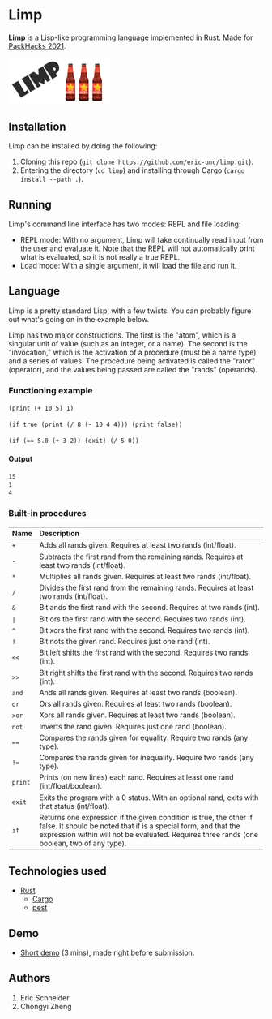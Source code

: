 # Limp
**Limp** is a Lisp-like programming language implemented in Rust. Made for [PackHacks 2021](https://ncsupackhacks.org/).

<img src="limp_logo.png" width="200" alt="The Limp logo.">

## Installation
Limp can be installed by doing the following:
1. Cloning this repo (`git clone https://github.com/eric-unc/limp.git`).
2. Entering the directory (`cd limp`) and installing through Cargo (`cargo install --path .`).

## Running
Limp's command line interface has two modes: REPL and file loading:
* REPL mode: With no argument, Limp will take continually read input from the user and evaluate it. Note that the REPL will not automatically print what is evaluated, so it is not really a true REPL.
* Load mode: With a single argument, it will load the file and run it.

## Language
Limp is a pretty standard Lisp, with a few twists. You can probably figure out what's going on in the example below.

Limp has two major constructions. The first is the "atom", which is a singular unit of value (such as an integer, or a name). The second is the "invocation," which is the activation of a procedure (must be a name type) and a series of values. The procedure being activated is called the "rator" (operator), and the values being passed are called the "rands" (operands).

### Functioning example
```limp
(print (+ 10 5) 1)

(if true (print (/ 8 (- 10 4 4))) (print false))

(if (== 5.0 (+ 3 2)) (exit) (/ 5 0))
```

#### Output
```
15
1
4
```

### Built-in procedures
| Name | Description
| :------ | :------
| `+` | Adds all rands given. Requires at least two rands (int/float).
| `-` | Subtracts the first rand from the remaining rands. Requires at least two rands (int/float).
| `*` | Multiplies all rands given. Requires at least two rands (int/float).
| `/` | Divides the first rand from the remaining rands. Requires at least two rands (int/float).
| `&` | Bit ands the first rand with the second. Requires at two rands (int).
| <code>&#124;</code> | Bit ors the first rand with the second. Requires two rands (int).
| `^` | Bit xors the first rand with the second. Requires two rands (int).
| `!` | Bit nots the given rand. Requires just one rand (int).
| `<<` | Bit left shifts the first rand with the second. Requires two rands (int).
| `>>` | Bit right shifts the first rand with the second. Requires two rands (int).
| `and` | Ands all rands given. Requires at least two rands (boolean).
| `or` | Ors all rands given. Requires at least two rands (boolean).
| `xor` | Xors all rands given. Requires at least two rands (boolean).
| `not` | Inverts the rand given. Requires just one rand (boolean).
| `==` | Compares the rands given for equality. Require two rands (any type).
| `!=` | Compares the rands given for inequality. Require two rands (any type).
| `print` | Prints (on new lines) each rand. Requires at least one rand (int/float/boolean).
| `exit` | Exits the program with a 0 status. With an optional rand, exits with that status  (int/float).
| `if` | Returns one expression if the given condition is true, the other if false. It should be noted that if is a special form, and that the expression within will not be evaluated. Requires three rands (one boolean, two of any type).

## Technologies used
* [Rust](https://github.com/rust-lang/rust)
    * [Cargo](https://github.com/rust-lang/cargo)
    * [pest](https://github.com/pest-parser/pest)

## Demo
* [Short demo](https://www.youtube.com/watch?v=DuKuPBlLGPI) (3 mins), made right before submission.

## Authors
1. Eric Schneider
2. Chongyi Zheng
